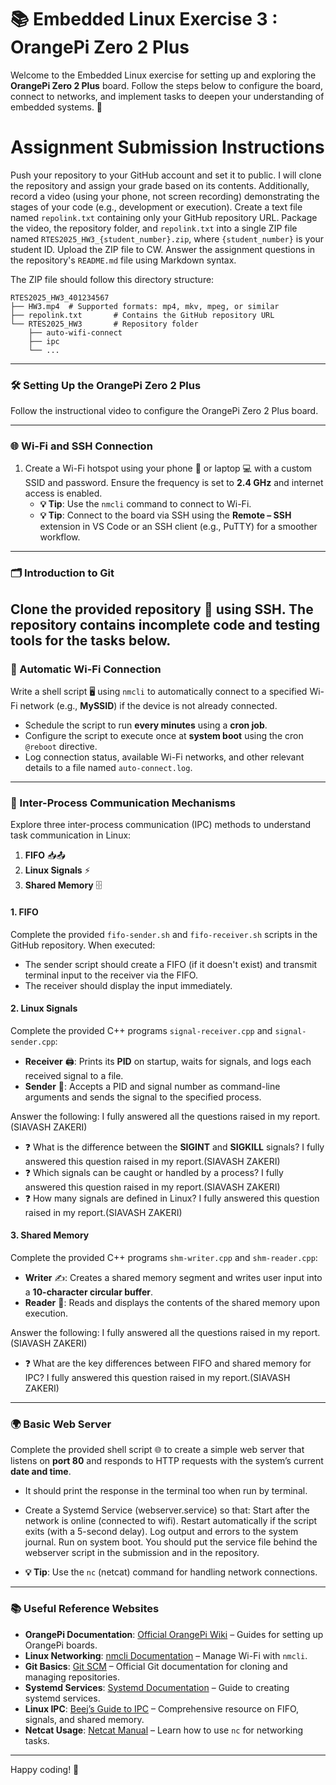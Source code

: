 # 📚 Embedded Linux Exercise 3 : OrangePi Zero 2 Plus

Welcome to the Embedded Linux exercise for setting up and exploring the **OrangePi Zero 2 Plus** board. Follow the steps below to configure the board, connect to networks, and implement tasks to deepen your understanding of embedded systems. 🚀

# Assignment Submission Instructions

Push your repository to your GitHub account and set it to public. I will clone the repository and assign your grade based on its contents. Additionally, record a video (using your phone, not screen recording) demonstrating the stages of your code (e.g., development or execution). Create a text file named `repolink.txt` containing only your GitHub repository URL. Package the video, the repository folder, and `repolink.txt` into a single ZIP file named `RTES2025_HW3_{student_number}.zip`, where `{student_number}` is your student ID. Upload the ZIP file to CW. Answer the assignment questions in the repository's `README.md` file using Markdown syntax.

The ZIP file should follow this directory structure:

```
RTES2025_HW3_401234567
├── HW3.mp4  # Supported formats: mp4, mkv, mpeg, or similar
├── repolink.txt       # Contains the GitHub repository URL
└── RTES2025_HW3       # Repository folder
    ├── auto-wifi-connect
    ├── ipc
    └── ...
```

---

### 🛠️ Setting Up the OrangePi Zero 2 Plus
Follow the instructional video to configure the OrangePi Zero 2 Plus board.

---

### 🌐 Wi-Fi and SSH Connection
1. Create a Wi-Fi hotspot using your phone 📱 or laptop 💻 with a custom SSID and password. Ensure the frequency is set to **2.4 GHz** and internet access is enabled.
   - **💡 Tip**: Use the `nmcli` command to connect to Wi-Fi.
   - **💡 Tip**: Connect to the board via SSH using the **Remote – SSH** extension in VS Code or an SSH client (e.g., PuTTY) for a smoother workflow.

---

### 🗂️ Introduction to Git
Clone the provided repository 📂 using SSH. The repository contains incomplete code and testing tools for the tasks below.
---

### 📡 Automatic Wi-Fi Connection
Write a shell script 🖥️ using `nmcli` to automatically connect to a specified Wi-Fi network (e.g., **MySSID**) if the device is not already connected.
- Schedule the script to run **every minutes** using a **cron job**.
- Configure the script to execute once at **system boot** using the cron `@reboot` directive.
- Log connection status, available Wi-Fi networks, and other relevant details to a file named `auto-connect.log`.

---

### 🔗 Inter-Process Communication Mechanisms
Explore three inter-process communication (IPC) methods to understand task communication in Linux:
1. **FIFO** 📥📤
2. **Linux Signals** ⚡
3. **Shared Memory** 🗄️

#### 1. FIFO
Complete the provided `fifo-sender.sh` and `fifo-receiver.sh` scripts in the GitHub repository. When executed:
- The sender script should create a FIFO (if it doesn't exist) and transmit terminal input to the receiver via the FIFO.
- The receiver should display the input immediately.

#### 2. Linux Signals
Complete the provided C++ programs `signal-receiver.cpp` and `signal-sender.cpp`:
- **Receiver** 🖨️: Prints its **PID** on startup, waits for signals, and logs each received signal to a file.
- **Sender** 📩: Accepts a PID and signal number as command-line arguments and sends the signal to the specified process.

Answer the following:  I fully answered all the questions raised in my report.(SIAVASH ZAKERI)
- ❓ What is the difference between the **SIGINT** and **SIGKILL** signals? I fully answered this question raised in my report.(SIAVASH ZAKERI)
- ❓ Which signals can be caught or handled by a process? I fully answered this question raised in my report.(SIAVASH ZAKERI)
- ❓ How many signals are defined in Linux? I fully answered this question raised in my report.(SIAVASH ZAKERI)

#### 3. Shared Memory
Complete the provided C++ programs `shm-writer.cpp` and `shm-reader.cpp`:
- **Writer** ✍️: Creates a shared memory segment and writes user input into a **10-character circular buffer**.
- **Reader** 📖: Reads and displays the contents of the shared memory upon execution.

Answer the following: I fully answered all the questions raised in my report.(SIAVASH ZAKERI)
- ❓ What are the key differences between FIFO and shared memory for IPC? I fully answered this question raised in my report.(SIAVASH ZAKERI)

---

### 🌍 Basic Web Server
Complete the provided shell script 🌐 to create a simple web server that listens on **port 80** and responds to HTTP requests with the system’s current **date and time**.
- It should print the response in the terminal too when run by terminal.
- Create a Systemd Service (webserver.service) so that:
    Start after the network is online (connected to wifi).
    Restart automatically if the script exits (with a 5-second delay).
    Log output and errors to the system journal.
    Run on system boot.
You should put the service file behind the webserver script in the submission and in the repository.

- **💡 Tip**: Use the `nc` (netcat) command for handling network connections.
    
---

### 📚 Useful Reference Websites
- **OrangePi Documentation**: [Official OrangePi Wiki](http://www.orangepi.org/orangepiwiki/) – Guides for setting up OrangePi boards.
- **Linux Networking**: [nmcli Documentation](https://networkmanager.dev/docs/api/latest/nmcli.html) – Manage Wi-Fi with `nmcli`.
- **Git Basics**: [Git SCM](https://git-scm.com/doc) – Official Git documentation for cloning and managing repositories.
- **Systemd Services**: [Systemd Documentation](https://www.freedesktop.org/software/systemd/man/systemd.service.html) – Guide to creating systemd services.
- **Linux IPC**: [Beej’s Guide to IPC](https://beej.us/guide/bgipc/) – Comprehensive resource on FIFO, signals, and shared memory.
- **Netcat Usage**: [Netcat Manual](http://nc110.sourceforge.net/) – Learn how to use `nc` for networking tasks.

---

Happy coding! 🎉
